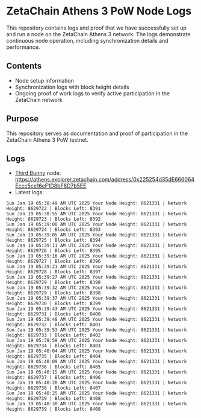 # ZetaChain Athens 3 PoW Node Logs
This repository contains logs and proof that we have successfully set up and run a node on the ZetaChain Athens 3 network. The logs demonstrate continuous node operation, including synchronization details and performance.

## Contents
- Node setup information
- Synchronization logs with block height details
- Ongoing proof of work logs to verify active participation in the ZetaChain network

## Purpose
This repository serves as documentation and proof of participation in the ZetaChain Athens 3 PoW testnet.

## Logs

- [Third Bunny](https://thirdbunny.xyz/) node: https://athens.explorer.zetachain.com/address/0x225254d35dE666064Eccc5ce16eF1D8bF8D7b5EE
- Latest logs:
```
Sun Jan 19 05:38:49 AM UTC 2025 Your Node Height: 8621331 | Network Height: 8629722 | Blocks Left: 8391
Sun Jan 19 05:38:55 AM UTC 2025 Your Node Height: 8621331 | Network Height: 8629723 | Blocks Left: 8392
Sun Jan 19 05:39:00 AM UTC 2025 Your Node Height: 8621331 | Network Height: 8629724 | Blocks Left: 8393
Sun Jan 19 05:39:05 AM UTC 2025 Your Node Height: 8621331 | Network Height: 8629725 | Blocks Left: 8394
Sun Jan 19 05:39:11 AM UTC 2025 Your Node Height: 8621331 | Network Height: 8629726 | Blocks Left: 8395
Sun Jan 19 05:39:16 AM UTC 2025 Your Node Height: 8621331 | Network Height: 8629727 | Blocks Left: 8396
Sun Jan 19 05:39:21 AM UTC 2025 Your Node Height: 8621331 | Network Height: 8629728 | Blocks Left: 8397
Sun Jan 19 05:39:27 AM UTC 2025 Your Node Height: 8621331 | Network Height: 8629729 | Blocks Left: 8398
Sun Jan 19 05:39:32 AM UTC 2025 Your Node Height: 8621331 | Network Height: 8629729 | Blocks Left: 8398
Sun Jan 19 05:39:37 AM UTC 2025 Your Node Height: 8621331 | Network Height: 8629730 | Blocks Left: 8399
Sun Jan 19 05:39:43 AM UTC 2025 Your Node Height: 8621331 | Network Height: 8629731 | Blocks Left: 8400
Sun Jan 19 05:39:48 AM UTC 2025 Your Node Height: 8621331 | Network Height: 8629732 | Blocks Left: 8401
Sun Jan 19 05:39:53 AM UTC 2025 Your Node Height: 8621331 | Network Height: 8629733 | Blocks Left: 8402
Sun Jan 19 05:39:59 AM UTC 2025 Your Node Height: 8621331 | Network Height: 8629734 | Blocks Left: 8403
Sun Jan 19 05:40:04 AM UTC 2025 Your Node Height: 8621331 | Network Height: 8629735 | Blocks Left: 8404
Sun Jan 19 05:40:09 AM UTC 2025 Your Node Height: 8621331 | Network Height: 8629736 | Blocks Left: 8405
Sun Jan 19 05:40:15 AM UTC 2025 Your Node Height: 8621331 | Network Height: 8629737 | Blocks Left: 8406
Sun Jan 19 05:40:20 AM UTC 2025 Your Node Height: 8621331 | Network Height: 8629738 | Blocks Left: 8407
Sun Jan 19 05:40:25 AM UTC 2025 Your Node Height: 8621331 | Network Height: 8629739 | Blocks Left: 8408
Sun Jan 19 05:40:30 AM UTC 2025 Your Node Height: 8621331 | Network Height: 8629739 | Blocks Left: 8408
```
